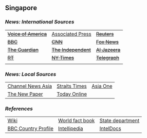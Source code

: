 ## Singapore ##

### _News: International Sources_ ###
|   |   |   |
| --- | --- | --- |
| [~~Voice of America~~]() | [Associated Press](https://apnews.com/Singapore) | [~~Reuters~~]() |
| [~~BBC~~]() | [~~CNN~~]() | [~~Fox News~~]() |
| [~~The Guardian~~]()  | [~~The Independent~~]() | [~~Al Jazeera~~]() |
| [~~RT~~]() | [~~NY Times~~]() | [~~Telegraph~~]() |
|  |  |  |

### _News: Local Sources_ ###
|   |   |   |
| --- | --- | --- |
| [Channel News Asia](https://www.channelnewsasia.com/news/singapore) | [Straits Times](https://www.straitstimes.com/singapore) | [Asia One](https://www.asiaone.com/singapore#gsc.tab=0) |
|[The New Paper](https://www.tnp.sg/news/singapore)  | [Today Online](https://www.todayonline.com/singapore) |  |


### _References_ ###
|   |   |   |
| --- | --- | --- |
| [Wiki](https://en.wikipedia.org/wiki/Singapore) | [World fact book](https://www.cia.gov/library/publications/resources/the-world-factbook/geos/sn.html) | [State department](https://www.state.gov/countries-areas/singapore/) |
| [BBC Country Profile](https://www.bbc.com/news/world-asia-15961759) | [Intellipedia](https://intellipedia.intelink.gov/wiki/Singapore) | [IntelDocs](https://inteldocs.intelink.gov/search/folder?q=Singapore) |
